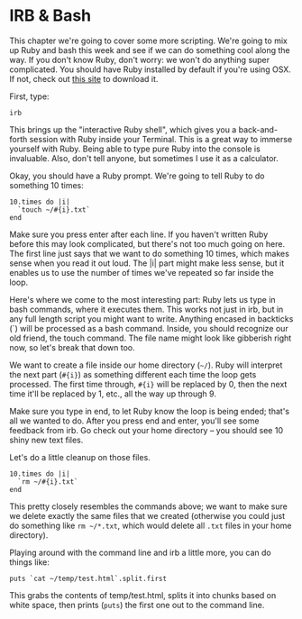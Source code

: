 # IRB & Bash

This chapter we're going to cover some more scripting. We're going to mix up Ruby and bash this week and see if we can do something cool along the way. If you don't know Ruby, don't worry: we won't do anything super complicated. You should have Ruby installed by default if you're using OSX. If not, check out [this site]("http://www.ruby-lang.org/en/downloads/") to download it.

First, type:

```
irb
```

This brings up the "interactive Ruby shell", which gives you a back-and-forth session with Ruby inside your Terminal. This is a great way to immerse yourself with Ruby. Being able to type pure Ruby into the console is invaluable. Also, don't tell anyone, but sometimes I use it as a calculator.

Okay, you should have a Ruby prompt. We're going to tell Ruby to do something 10 times:

```
10.times do |i|
  `touch ~/#{i}.txt`
end
```

Make sure you press enter after each line. If you haven't written Ruby before this may look complicated, but there's not too much going on here. The first line just says that we want to do something 10 times, which makes sense when you read it out loud. The |i| part might make less sense, but it enables us to use the number of times we've repeated so far inside the loop.

Here's where we come to the most interesting part: Ruby lets us type in bash commands, where it executes them. This works not just in irb, but in any full length script you might want to write. Anything encased in backticks (`) will be processed as a bash command. Inside, you should recognize our old friend, the touch command. The file name might look like gibberish right now, so let's break that down too.

We want to create a file inside our home directory (`~/`). Ruby will interpret the next part (`#{i}`) as something different each time the loop gets processed. The first time through, `#{i}` will be replaced by 0, then the next time it'll be replaced by 1, etc., all the way up through 9.

Make sure you type in end, to let Ruby know the loop is being ended; that's all we wanted to do. After you press end and enter, you'll see some feedback from irb. Go check out your home directory – you should see 10 shiny new text files.

Let's do a little cleanup on those files.

```
10.times do |i|
  `rm ~/#{i}.txt`
end
```

This pretty closely resembles the commands above; we want to make sure we delete exactly the same files that we created (otherwise you could just do something like `rm ~/*.txt`, which would delete all `.txt` files in your home directory).

Playing around with the command line and irb a little more, you can do things like:

```
puts `cat ~/temp/test.html`.split.first
```

This grabs the contents of temp/test.html, splits it into chunks based on white space, then prints (`puts`) the first one out to the command line.
